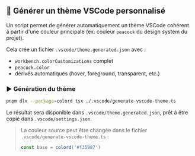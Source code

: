 ## 🎨 Générer un thème VSCode personnalisé

Un script permet de générer automatiquement un thème VSCode cohérent à partir d'une couleur principale (ex: couleur `peacock` du design system du projet).

Cela crée un fichier `.vscode/theme.generated.json` avec :
- `workbench.colorCustomizations` complet
- `peacock.color`
- dérivés automatiques (hover, foreground, transparent, etc.)

### ▶️ Génération du thème

```bash
pnpm dlx --package=colord tsx ./.vscode/generate-vscode-theme.ts
```

Le résultat sera disponible dans `.vscode/theme.generated.json`, prêt à être copié dans `.vscode/settings.json`.

> La couleur source peut être changée dans le fichier `.vscode/generate-vscode-theme.ts` :
> 
> ```ts
> const base = colord('#f35987')
> ```
